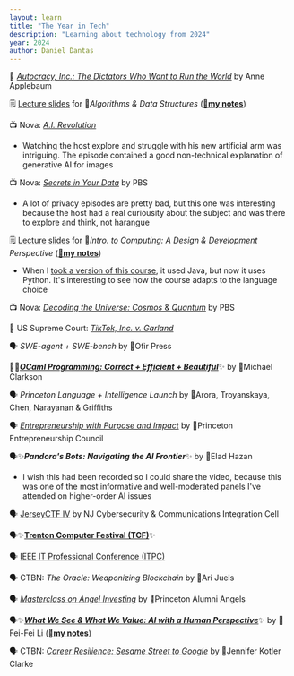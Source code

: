 ```yaml
---
layout: learn
title: "The Year in Tech"
description: "Learning about technology from 2024"
year: 2024
author: Daniel Dantas
---
```


📕 [_Autocracy, Inc.: The Dictators Who Want to Run the World_](https://en.wikipedia.org/wiki/Autocracy,_Inc.) by Anne Applebaum <!-- 6/5/2025 -->

🗒️ [Lecture slides](https://www.cs.princeton.edu/courses/archive/spring25/cos226/) for 🐯*Algorithms & Data Structures* <!-- 3/2/2025 --> (**[🌆my notes](https://dantasfiles.com/2024/12/05/notes-on-princeton-cos-226.html)**)

📺 Nova: _[A.I. Revolution](https://www.pbs.org/wgbh/nova/video/ai-revolution/)_ <!-- 2/20/2025 -->
- Watching the host explore and struggle with his new artificial arm was intriguing. The episode contained a good non-technical explanation of generative AI for images

📺 Nova: [*Secrets in Your Data*](https://www.pbs.org/wgbh/nova/video/secrets-in-your-data/) by PBS <!-- 2/16/2025 -->
- A lot of privacy episodes are pretty bad, but this one was interesting because the host had a real curiousity about the subject and was there to explore and think, not harangue

🗒️ [Lecture slides](https://www.cs.cornell.edu/courses/cs1110/2024fa/) for 🐻*Intro. to Computing: A Design & Development Perspective* <!-- 2/4/2025 --> (**[🌆my notes](https://dantasfiles.com/2024/12/06/notes-on-cornell-cs-1110.html)**)
- When I [took a version of this course](https://dantasfiles.com/1998/06/29/cornell-prefreshman-summer.html), it used Java, but now it uses Python. It's interesting to see how the course adapts to the language choice

📺 Nova: [*Decoding the Universe: Cosmos* & *Quantum*](https://www.pbs.org/wgbh/nova/series/decoding-the-universe/) by PBS <!-- 2/3/2025 -->

📄 US Supreme Court: _[TikTok, Inc. v. Garland](https://www.supremecourt.gov/opinions/24pdf/24-656_ca7d.pdf)_ <!-- 01/18/2025 -->

🗣️ _SWE-agent + SWE-bench_ by 🐯Ofir Press <!-- 6/27/2024 -->

📕✨[***OCaml Programming: Correct + Efficient + Beautiful***](https://cs3110.github.io/textbook/cover.html)✨ by 🐻Michael Clarkson <!-- 6/22/2024 -->


🗣️ *Princeton Language + Intelligence Launch* by 🐯Arora, Troyanskaya, Chen, Narayanan & Griffiths <!-- 5/24/2024 -->

🗣️ *[Entrepreneurship with Purpose and Impact](https://entrepreneurs.princeton.edu/reunions-2024-tiger-entrepreneurs-conference-and-startup-competition)* by 🐯Princeton Entrepreneurship Council <!-- 5/24/2024 -->

🗣️✨***Pandora's Bots: Navigating the AI Frontier***✨ by 🐯Elad Hazan <!-- 5/24/2024 -->
- I wish this had been recorded so I could share the video, because this was one of the most informative and well-moderated panels I've attended on higher-order AI issues
  
🗣️ [JerseyCTF IV](https://www.youtube.com/playlist?list=PLrcTWWy-esnD_HhRIpgMM5dIBiCDr9K4z) by NJ Cybersecurity & Communications Integration Cell <!-- 3/23/2024 -->

🗣️✨[**Trenton Computer Festival (TCF)**](https://www.youtube.com/playlist?list=PLIJGKvnQWB-tZkMvvlHZsjcyEgOR2ZcTB)✨ <!-- 3/16/2024 -->

🗣️ [IEEE IT Professional Conference (ITPC)](https://www.youtube.com/playlist?list=PLIJGKvnQWB-sXJKUdo3e9t-G_WpCNOlkP) <!-- 3/15/2024 -->

🗣️ CTBN: _The Oracle: Weaponizing Blockchain_ by 🐻Ari Juels <!-- 3/20/2024 -->

🗣️ *[Masterclass on Angel Investing](https://apga.tigernet.princeton.edu/events/74328)* by 🐯Princeton Alumni Angels <!-- 2/29/2024 -->

🗣️✨[***What We See & What We Value: AI with a Human Perspective***](https://vimeo.com/916397324)✨ by 🐯Fei-Fei Li (**[🌆my notes](https://dantasfiles.com/2023/11/07/notes-on-the-worlds-i-see.html)**) <!-- 2/24/2024 -->

🗣️ CTBN: [_Career Resilience: Sesame Street to Google_](https://gradcareers.cornell.edu/event/career-resilience-sesame-street-to-google-with-jennifer-kotler-clarke-phd/) by 🐻Jennifer Kotler Clarke <!-- 2/21/2024 -->
